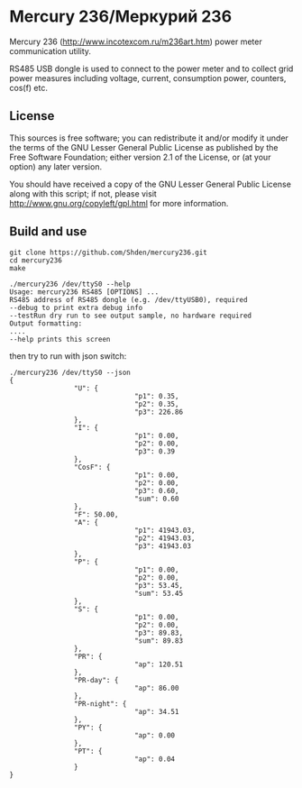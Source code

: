 # Mercury 236/Меркурий 236
Mercury 236 (http://www.incotexcom.ru/m236art.htm) power meter communication utility.

RS485 USB dongle is used to connect to the power meter and to collect grid power measures
including voltage, current, consumption power, counters, cos(f) etc.

## License

This sources is free software; you can redistribute it and/or modify it under the terms of the GNU Lesser General Public License as published by the Free Software Foundation; either version 2.1 of the License, or (at your option) any later version.

You should have received a copy of the GNU Lesser General Public License along with this script; if not, please visit http://www.gnu.org/copyleft/gpl.html for more information.

## Build and use  
```
git clone https://github.com/Shden/mercury236.git
cd mercury236
make

./mercury236 /dev/ttyS0 --help
Usage: mercury236 RS485 [OPTIONS] ...
RS485 address of RS485 dongle (e.g. /dev/ttyUSB0), required
--debug to print extra debug info
--testRun dry run to see output sample, no hardware required
Output formatting:
....
--help prints this screen
```

then try to run with json switch:  
```
./mercury236 /dev/ttyS0 --json  
{
                "U": {
                               "p1": 0.35,
                               "p2": 0.35,
                               "p3": 226.86
                },
                "I": {
                               "p1": 0.00,
                               "p2": 0.00,
                               "p3": 0.39
                },
                "CosF": {
                               "p1": 0.00,
                               "p2": 0.00,
                               "p3": 0.60,
                               "sum": 0.60
                },
                "F": 50.00,
                "A": {
                               "p1": 41943.03,
                               "p2": 41943.03,
                               "p3": 41943.03
                },
                "P": {
                               "p1": 0.00,
                               "p2": 0.00,
                               "p3": 53.45,
                               "sum": 53.45
                },
                "S": {
                               "p1": 0.00,
                               "p2": 0.00,
                               "p3": 89.83,
                               "sum": 89.83
                },
                "PR": {
                               "ap": 120.51
                },
                "PR-day": {
                               "ap": 86.00
                },
                "PR-night": {
                               "ap": 34.51
                },
                "PY": {
                               "ap": 0.00
                },
                "PT": {
                               "ap": 0.04
                }
}
```
